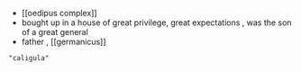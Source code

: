 - [[oedipus complex]]
- bought up in a house of great privilege, great expectations , was the son of a great general
- father , [[germanicus]]

```query
"caligula"
```
